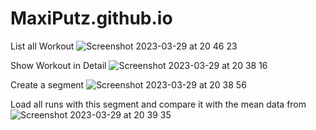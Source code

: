 # MaxiPutz.github.io

List all Workout
![Screenshot 2023-03-29 at 20 46 23](https://user-images.githubusercontent.com/48091139/228637792-45201524-15bf-450a-9740-7a274dcdc662.jpg)

Show Workout in Detail
![Screenshot 2023-03-29 at 20 38 16](https://user-images.githubusercontent.com/48091139/228636530-f73bcecd-3653-4533-84f7-d98ccf1c0422.jpg)

Create a segment
![Screenshot 2023-03-29 at 20 38 56](https://user-images.githubusercontent.com/48091139/228637416-43bb6465-c071-48af-be8f-f9895f89a904.jpg)

Load all runs with this segment and compare it with the mean data from
![Screenshot 2023-03-29 at 20 39 35](https://user-images.githubusercontent.com/48091139/228637481-065573b2-8315-4e30-b065-c9eea4deefec.jpg)
